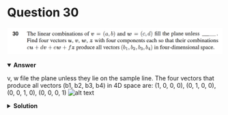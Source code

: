 # Question 30
![alt text](q30.png)

<details open>
<summary><b>Answer</b></summary>

v, w file the plane unless they lie on the sample line.
The four vectors that produce all vectors (b1, b2, b3, b4) in 4D space are: (1, 0, 0, 0), (0, 1, 0, 0), (0, 0, 1, 0), (0, 0, 0, 1)
![alt text](a30.svg)
</details>

<details>
<summary><b>Solution</b></summary>

![alt text](s30.png)
</details>